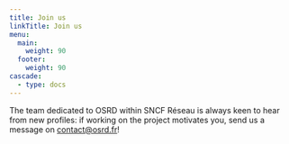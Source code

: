```yaml
---
title: Join us
linkTitle: Join us
menu:
  main:
    weight: 90
  footer:
    weight: 90
cascade:
  - type: docs
---
```


The team dedicated to OSRD within SNCF Réseau is always keen to hear from new profiles: if working on the project motivates you, send us a message on <contact@osrd.fr>!
